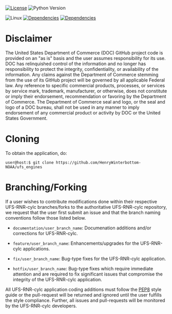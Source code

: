 [![License](https://img.shields.io/badge/license-lgpl_v2.1-blue)](https://github.com/HenryWinterbottom-NOAA/ufs_engines/blob/develop/LICENSE)
![Python Version](https://img.shields.io/badge/python-3.5|3.6|3.7-blue)

![Linux](https://img.shields.io/badge/linux-ubuntu%7Ccentos-orange)
[![Dependencies](https://img.shields.io/badge/dependencies-ufs__pyutils-orange)](https://github.com/HenryWinterbottom-NOAA/ufs_pyutils)
[![Dependencies](https://img.shields.io/badge/dependencies-cylc__flow__7.9.3-orange)](https://github.com/cylc/cylc-flow/releases/tag/7.9.3)

# Disclaimer

The United States Department of Commerce (DOC) GitHub project code is
provided on an "as is" basis and the user assumes responsibility for
its use. DOC has relinquished control of the information and no longer
has responsibility to protect the integrity, confidentiality, or
availability of the information. Any claims against the Department of
Commerce stemming from the use of its GitHub project will be governed
by all applicable Federal law. Any reference to specific commercial
products, processes, or services by service mark, trademark,
manufacturer, or otherwise, does not constitute or imply their
endorsement, recommendation or favoring by the Department of
Commerce. The Department of Commerce seal and logo, or the seal and
logo of a DOC bureau, shall not be used in any manner to imply
endorsement of any commercial product or activity by DOC or the United
States Government.

# Cloning

To obtain the application, do:

~~~
user@host:$ git clone https://github.com/HenryWinterbottom-NOAA/ufs_engines
~~~



# Branching/Forking

If a user wishes to contribute modifications done within their
respective UFS-RNR-cylc branches/forks to the authoritative
UFS-RNR-cylc repository, we request that the user first submit an
issue and that the branch naming conventions follow those listed
below.

- `documentation/user_branch_name`: Documenation additions and/or corrections for UFS-RNR-cylc.

- `feature/user_branch_name`: Enhancements/upgrades for the UFS-RNR-cylc applications.

- `fix/user_branch_name`: Bug-type fixes for the UFS-RNR-cylc application.

- `hotfix/user_branch_name`: Bug-type fixes which require immediate attention and are required to fix significant issues that compromise the integrity of the UFS-RNR-cylc application.

All UFS-RNR-cylc application coding additions must follow the
[PEP8](https://www.python.org/dev/peps/pep-0008/) style guide or the
pull-request will be returned and ignored until the user fulfills the
style compliance. Further, all issues and pull-requests will be
monitored by the UFS-RNR-cylc developers.